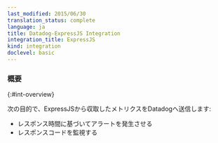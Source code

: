 ```yaml
---
last_modified: 2015/06/30
translation_status: complete
language: ja
title: Datadog-ExpressJS Integration
integration_title: ExpressJS
kind: integration
doclevel: basic
---
```


<!-- Add the connect-datadog middleware to your application to:

* Alert on your response times
* Monitor your response code -->

### 概要
{:#int-overview}

次の目的で、ExpressJSから収取したメトリクスをDatadogへ送信します:

* レスポンス時間に基づいてアラートを発生させる
* レスポンスコードを監視する
